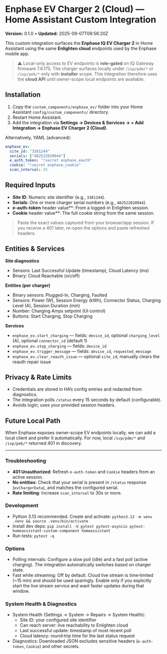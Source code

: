 # Enphase EV Charger 2 (Cloud) — Home Assistant Custom Integration

**Version:** 0.1.0 • **Updated:** 2025-09-07T09:56:20Z

This custom integration surfaces the **Enphase IQ EV Charger 2** in Home Assistant using the same **Enlighten cloud** endpoints used by the Enphase mobile app.

> ⚠️ Local-only access to EV endpoints is **role-gated** on IQ Gateway firmware 7.6.175. The charger surfaces locally under `/ivp/pdm/*` or `/ivp/peb/*` only with **installer** scope. This integration therefore uses the **cloud API** until owner-scope local endpoints are available.

## Installation

1. Copy the `custom_components/enphase_ev/` folder into your Home Assistant `config/custom_components/` directory.
2. Restart Home Assistant.
3. Add the integration via **Settings → Devices & Services → + Add Integration → Enphase EV Charger 2 (Cloud)**.

Alternatively, YAML (advanced):
```yaml
enphase_ev:
  site_id: "3381244"
  serials: ["482522020944"]
  e_auth_token: "!secret enphase_eauth"
  cookie: "!secret enphase_cookie"
  scan_interval: 15
```

## Required Inputs

- **Site ID**: Numeric site identifier (e.g., `3381244`).  
- **Serials**: One or more charger serial numbers (e.g., `482522020944`).  
- **e-auth-token** header value**: From a logged-in Enlighten session.  
- **Cookie** header value**: The full cookie string from the same session.  

> Paste the exact values captured from your browser/app session. If you receive a 401 later, re-open the options and paste refreshed headers.

## Entities & Services

**Site diagnostics**
- Sensors: Last Successful Update (timestamp), Cloud Latency (ms)
- Binary: Cloud Reachable (on/off)

**Entities (per charger)**
- Binary sensors: Plugged-In, Charging, Faulted
- Sensors: Power (W), Session Energy (kWh), Connector Status, Charging Level (A), Session Duration (min)
- Number: Charging Amps setpoint (UI control)
- Buttons: Start Charging, Stop Charging

**Services**
- `enphase_ev.start_charging` — fields: `device_id`, optional `charging_level` (A), optional `connector_id` (default 1)
- `enphase_ev.stop_charging` — fields: `device_id`
- `enphase_ev.trigger_message` — fields: `device_id`, `requested_message`
- `enphase_ev.clear_reauth_issue` — optional `site_id`; manually clears the reauth repair issue

## Privacy & Rate Limits

- Credentials are stored in HA’s config entries and redacted from diagnostics.
- The integration polls `/status` every 15 seconds by default (configurable).  
- Avoids login; uses your provided session headers.

## Future Local Path

When Enphase exposes owner-scope EV endpoints locally, we can add a local client and prefer it automatically. For now, local `/ivp/pdm/*` and `/ivp/peb/*` returned 401 in discovery.

---

### Troubleshooting

- **401 Unauthorized**: Refresh `e-auth-token` and `Cookie` headers from an active session.  
- **No entities**: Check that your serial is present in `/status` response (`evChargerData`), and matches the configured serial.  
- **Rate limiting**: Increase `scan_interval` to 30s or more.

### Development

- Python 3.13 recommended. Create and activate: `python3.13 -m venv .venv && source .venv/bin/activate`
- Install dev deps: `pip install -U pytest pytest-asyncio pytest-homeassistant-custom-component homeassistant`
- Run tests: `pytest -q`

### Options

- Polling intervals: Configure a slow poll (idle) and a fast poll (active charging). The integration automatically switches based on charger state.
- Fast while streaming: Off by default. Cloud live stream is time‑limited (~15 min) and should be used sparingly. Enable only if you explicitly start the live stream service and want faster updates during that window.

### System Health & Diagnostics

- System Health (Settings → System → Repairs → System Health):
  - Site ID: your configured site identifier
  - Can reach server: live reachability to Enlighten cloud
  - Last successful update: timestamp of most recent poll
  - Cloud latency: round‑trip time for the last status request
- Diagnostics: Downloaded JSON excludes sensitive headers (`e-auth-token`, `Cookie`) and other secrets.
